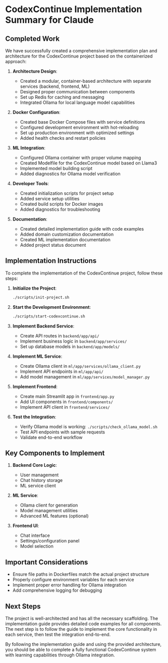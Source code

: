 # CodexContinue Implementation Summary for Claude

## Completed Work

We have successfully created a comprehensive implementation plan and architecture for the CodexContinue project based on the containerized approach:

1. **Architecture Design**: 
   - Created a modular, container-based architecture with separate services (backend, frontend, ML)
   - Designed proper communication between components
   - Set up Redis for caching and messaging
   - Integrated Ollama for local language model capabilities

2. **Docker Configuration**:
   - Created base Docker Compose files with service definitions
   - Configured development environment with hot-reloading
   - Set up production environment with optimized settings
   - Added health checks and restart policies

3. **ML Integration**:
   - Configured Ollama container with proper volume mapping
   - Created Modelfile for the CodexContinue model based on Llama3
   - Implemented model building script
   - Added diagnostics for Ollama model verification

4. **Developer Tools**:
   - Created initialization scripts for project setup
   - Added service setup utilities
   - Created build scripts for Docker images
   - Added diagnostics for troubleshooting

5. **Documentation**:
   - Created detailed implementation guide with code examples
   - Added domain customization documentation
   - Created ML implementation documentation
   - Added project status document

## Implementation Instructions

To complete the implementation of the CodexContinue project, follow these steps:

1. **Initialize the Project**:
   ```bash
   ./scripts/init-project.sh
   ```

2. **Start the Development Environment**:
   ```bash
   ./scripts/start-codexcontinue.sh
   ```

3. **Implement Backend Service**:
   - Create API routes in `backend/app/api/`
   - Implement business logic in `backend/app/services/`
   - Set up database models in `backend/app/models/`

4. **Implement ML Service**:
   - Create Ollama client in `ml/app/services/ollama_client.py`
   - Implement API endpoints in `ml/app/api/`
   - Add model management in `ml/app/services/model_manager.py`

5. **Implement Frontend**:
   - Create main Streamlit app in `frontend/app.py`
   - Add UI components in `frontend/components/`
   - Implement API client in `frontend/services/`

6. **Test the Integration**:
   - Verify Ollama model is working: `./scripts/check_ollama_model.sh`
   - Test API endpoints with sample requests
   - Validate end-to-end workflow

## Key Components to Implement

1. **Backend Core Logic**:
   - User management
   - Chat history storage
   - ML service client

2. **ML Service**:
   - Ollama client for generation
   - Model management utilities
   - Advanced ML features (optional)

3. **Frontend UI**:
   - Chat interface
   - Settings/configuration panel
   - Model selection

## Important Considerations

- Ensure file paths in Dockerfiles match the actual project structure
- Properly configure environment variables for each service
- Implement proper error handling for Ollama integration
- Add comprehensive logging for debugging

## Next Steps

The project is well-architected and has all the necessary scaffolding. The implementation guide provides detailed code examples for all components. The next step is to follow the guide to implement the core functionality in each service, then test the integration end-to-end.

By following the implementation guide and using the provided architecture, you should be able to complete a fully functional CodexContinue system with learning capabilities through Ollama integration.
